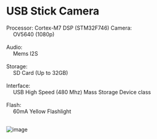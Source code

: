
<h1> USB Stick Camera</h1>

Processor: Cortex-M7 DSP (STM32F746)
Camera: <br />&ensp;&ensp; OV5640 (1080p) <br /> <br />
Audio: <br />&ensp;&ensp; Mems I2S <br /> <br />
Storage: <br />&ensp;&ensp; SD Card (Up to 32GB) <br /> <br />
Interface: <br />&ensp;&ensp; USB High Speed (480 Mhz) Mass Storage Device class <br /> <br />
Flash: <br />&ensp;&ensp; 60mA Yellow Flashlight <br /> <br />

![image](https://user-images.githubusercontent.com/8870086/221607190-0e63cba6-a2ac-47ef-a255-3c1bc41602c0.png)
